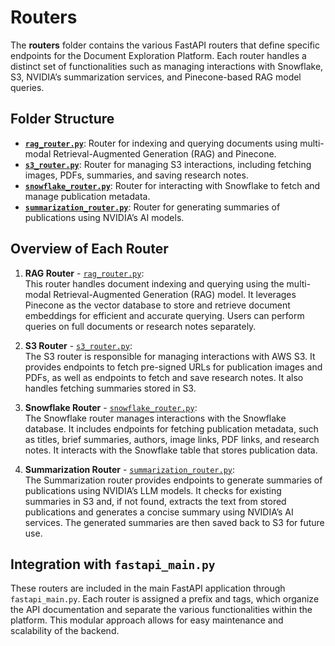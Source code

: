 # Routers

The **routers** folder contains the various FastAPI routers that define specific endpoints for the Document Exploration Platform. Each router handles a distinct set of functionalities such as managing interactions with Snowflake, S3, NVIDIA’s summarization services, and Pinecone-based RAG model queries.

## Folder Structure

- **[`rag_router.py`](./rag_router.py)**: Router for indexing and querying documents using multi-modal Retrieval-Augmented Generation (RAG) and Pinecone.
- **[`s3_router.py`](./s3_router.py)**: Router for managing S3 interactions, including fetching images, PDFs, summaries, and saving research notes.
- **[`snowflake_router.py`](./snowflake_router.py)**: Router for interacting with Snowflake to fetch and manage publication metadata.
- **[`summarization_router.py`](./summarization_router.py)**: Router for generating summaries of publications using NVIDIA’s AI models.

## Overview of Each Router

1. **RAG Router** - [`rag_router.py`](./rag_router.py):  
   This router handles document indexing and querying using the multi-modal Retrieval-Augmented Generation (RAG) model. It leverages Pinecone as the vector database to store and retrieve document embeddings for efficient and accurate querying. Users can perform queries on full documents or research notes separately.

2. **S3 Router** - [`s3_router.py`](./s3_router.py):  
   The S3 router is responsible for managing interactions with AWS S3. It provides endpoints to fetch pre-signed URLs for publication images and PDFs, as well as endpoints to fetch and save research notes. It also handles fetching summaries stored in S3.

3. **Snowflake Router** - [`snowflake_router.py`](./snowflake_router.py):  
   The Snowflake router manages interactions with the Snowflake database. It includes endpoints for fetching publication metadata, such as titles, brief summaries, authors, image links, PDF links, and research notes. It interacts with the Snowflake table that stores publication data.

4. **Summarization Router** - [`summarization_router.py`](./summarization_router.py):  
   The Summarization router provides endpoints to generate summaries of publications using NVIDIA’s LLM models. It checks for existing summaries in S3 and, if not found, extracts the text from stored publications and generates a concise summary using NVIDIA’s AI services. The generated summaries are then saved back to S3 for future use.

## Integration with `fastapi_main.py`

These routers are included in the main FastAPI application through `fastapi_main.py`. Each router is assigned a prefix and tags, which organize the API documentation and separate the various functionalities within the platform. This modular approach allows for easy maintenance and scalability of the backend.

